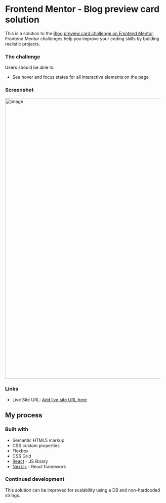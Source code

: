# Frontend Mentor - Blog preview card solution

This is a solution to the [Blog preview card challenge on Frontend Mentor](https://www.frontendmentor.io/challenges/blog-preview-card-ckPaj01IcS). Frontend Mentor challenges help you improve your coding skills by building realistic projects. 


### The challenge

Users should be able to:

- See hover and focus states for all interactive elements on the page

### Screenshot

<img width="907" alt="image" src="https://github.com/Kalvyn-Lu/blog-preview-card/assets/6541922/46b79861-a740-4069-9e65-c0667536b7df">

### Links

- Live Site URL: [Add live site URL here](https://your-live-site-url.com)

## My process

### Built with

- Semantic HTML5 markup
- CSS custom properties
- Flexbox
- CSS Grid
- [React](https://reactjs.org/) - JS library
- [Next.js](https://nextjs.org/) - React framework


### Continued development

This solution can be improved for scalability using a DB and non-hardcoded strings.

